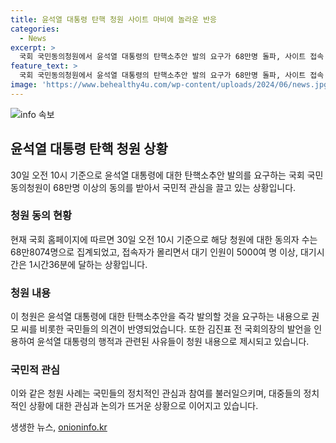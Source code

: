 ```yaml
---
title: 윤석열 대통령 탄핵 청원 사이트 마비에 놀라운 반응
categories:
  - News
excerpt: >
  국회 국민동의청원에서 윤석열 대통령의 탄핵소추안 발의 요구가 68만명 돌파, 사이트 접속 폭주로 마비 상황. 권씨는 윤 대통령의 국정기조 전환 의지 없어 주장하며 탄핵소추 촉구. 김 전 의장의 이태원 참사 발언으로 동의 급증. 정세 변화를 원하는 국민들의 관심이 집중되고 있습니다.
feature_text: >
  국회 국민동의청원에서 윤석열 대통령의 탄핵소추안 발의 요구가 68만명 돌파, 사이트 접속 폭주로 마비 상황. 권씨는 윤 대통령의 국정기조 전환 의지 없어 주장하며 탄핵소추 촉구. 김 전 의장의 이태원 참사 발언으로 동의 급증. 정세 변화를 원하는 국민들의 관심이 집중되고 있습니다.
image: 'https://www.behealthy4u.com/wp-content/uploads/2024/06/news.jpg'
---
```


<p><img src="https://www.behealthy4u.com/wp-content/uploads/2024/06/news.jpg" alt="info 속보" /></p>

<h2 data-ke-size="size26">윤석열 대통령 탄핵 청원 상황</h2>

<p data-ke-size="size16">30일 오전 10시 기준으로 윤석열 대통령에 대한 탄핵소추안 발의를 요구하는 국회 국민동의청원이 68만명 이상의 동의를 받아서 국민적 관심을 끌고 있는 상황입니다.</p>

<h3>청원 동의 현황</h3>

<p data-ke-size="size16">현재 국회 홈페이지에 따르면 30일 오전 10시 기준으로 해당 청원에 대한 동의자 수는 68만8074명으로 집계되었고, 접속자가 몰리면서 대기 인원이 5000여 명 이상, 대기시간은 1시간36분에 달하는 상황입니다.</p>

<h3>청원 내용</h3>

<p data-ke-size="size16">이 청원은 윤석열 대통령에 대한 탄핵소추안을 즉각 발의할 것을 요구하는 내용으로 권모 씨를 비롯한 국민들의 의견이 반영되었습니다. 또한 김진표 전 국회의장의 발언을 인용하여 윤석열 대통령의 행적과 관련된 사유들이 청원 내용으로 제시되고 있습니다.</p>

<h3>국민적 관심</h3>

<p data-ke-size="size16">이와 같은 청원 사례는 국민들의 정치적인 관심과 참여를 불러일으키며, 대중들의 정치적인 상황에 대한 관심과 논의가 뜨거운 상황으로 이어지고 있습니다.</p>
생생한 뉴스, <a href="https://onioninfo.kr" rel="dofollow">onioninfo.kr</a>


